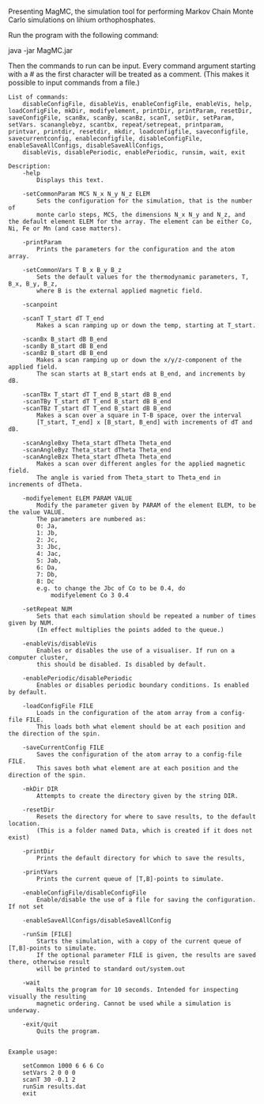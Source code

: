 Presenting MagMC, the simulation tool for performing Markov Chain Monte Carlo simulations on lihium orthophosphates.

Run the program with the following command:

java -jar MagMC.jar

Then the commands to run can be input. Every command argument starting with a # as the first character will be treated as a comment. (This makes it possible to input commands from a file.)


	List of commands:
		disableConfigFile, disableVis, enableConfigFile, enableVis, help, loadConfigFile, mkDir, modifyelement, printDir, printParam, resetDir, saveConfigFile, scanBx, scanBy, scanBz, scanT, setDir, setParam, setVars. scananglebyz, scantbx, repeat/setrepeat, printparam, printvar, printdir, resetdir, mkdir, loadconfigfile, saveconfigfile, savecurrentconfig, enableconfigfile, disableConfigFile, enableSaveAllConfigs, disableSaveAllConfigs, 
		disableVis, disablePeriodic, enablePeriodic, runsim, wait, exit
		
	Description:
		-help 
			Displays this text.
		
		-setCommonParam MCS N_x N_y N_z ELEM
			Sets the configuration for the simulation, that is the number of 
			monte carlo steps, MCS, the dimensions N_x N_y and N_z, and the default element ELEM for the array. The element can be either Co, Ni, Fe or Mn (and case matters).
		
		-printParam
			Prints the parameters for the configuration and the atom array. 
		
		-setCommonVars T B_x B_y B_z
			Sets the default values for the thermodynamic parameters, T, B_x, B_y, B_z, 
			where B is the external applied magnetic field.
		
		-scanpoint
		
		-scanT T_start dT T_end
			Makes a scan ramping up or down the temp, starting at T_start.

		-scanBx B_start dB B_end
		-scanBy B_start dB B_end
		-scanBz B_start dB B_end
			Makes a scan ramping up or down the x/y/z-component of the applied field. 
			The scan starts at B_start ends at B_end, and increments by dB.

		-scanTBx T_start dT T_end B_start dB B_end
		-scanTBy T_start dT T_end B_start dB B_end
		-scanTBz T_start dT T_end B_start dB B_end
			Makes a scan over a square in T-B space, over the interval 
			[T_start, T_end] x [B_start, B_end] with increments of dT and dB.

		-scanAngleBxy Theta_start dTheta Theta_end
		-scanAngleByz Theta_start dTheta Theta_end
		-scanAngleBzx Theta_start dTheta Theta_end
			Makes a scan over different angles for the applied magnetic field. 
			The angle is varied from Theta_start to Theta_end in increments of dTheta.

		-modifyelement ELEM PARAM VALUE
			Modify the parameter given by PARAM of the element ELEM, to be the value VALUE.
			The parameters are numbered as: 
			0: Ja, 
			1: Jb, 
			2: Jc, 
			3: Jbc, 
			4: Jac, 
			5: Jab, 
			6: Da, 
			7: Db, 
			8: Dc
			e.g. to change the Jbc of Co to be 0.4, do
				modifyelement Co 3 0.4
				
		-setRepeat NUM
			Sets that each simulation should be repeated a number of times given by NUM. 
			(In effect multiplies the points added to the queue.)
		
		-enableVis/disableVis
			Enables or disables the use of a visualiser. If run on a computer cluster, 
			this should be disabled. Is disabled by default.
		
		-enablePeriodic/disablePeriodic
			Enables or disables periodic boundary conditions. Is enabled by default.
		
		-loadConfigFile FILE
			Loads in the configuration of the atom array from a config-file FILE. 
			This loads both what element should be at each position and the direction of the spin. 
		
		-saveCurrentConfig FILE
			Saves the configuration of the atom array to a config-file FILE.
			This saves both what element are at each position and the direction of the spin.
		
		-mkDir DIR
			Attempts to create the directory given by the string DIR.
			
		-resetDir
			Resets the directory for where to save results, to the default location. 
			(This is a folder named Data, which is created if it does not exist)
		
		-printDir
			Prints the default directory for which to save the results,  
		
		-printVars
			Prints the current queue of [T,B]-points to simulate.   
		
		-enableConfigFile/disableConfigFile
			Enable/disable the use of a file for saving the configuration. If not set
		
		-enableSaveAllConfigs/disableSaveAllConfig
			
		-runSim [FILE]
			Starts the simulation, with a copy of the current queue of [T,B]-points to simulate. 
			If the optional parameter FILE is given, the results are saved there, otherwise result 
			will be printed to standard out/system.out
			
		-wait
			Halts the program for 10 seconds. Intended for inspecting visually the resulting 
			magnetic ordering. Cannot be used while a simulation is underway.
			
		-exit/quit
			Quits the program.
			
			
	Example usage:
	    
	    setCommon 1000 6 6 6 Co
	    setVars 2 0 0 0
	    scanT 30 -0.1 2
	    runSim results.dat
	    exit